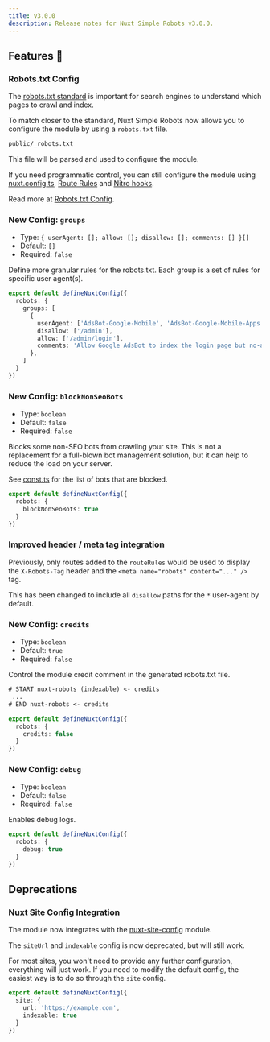 ```yaml
---
title: v3.0.0
description: Release notes for Nuxt Simple Robots v3.0.0.
---
```


## Features :rocket:

### Robots.txt Config

The [robots.txt standard](https://developers.google.com/search/docs/crawling-indexing/robots/create-robots-txt) is important for search engines
to understand which pages to crawl and index.

To match closer to the standard, Nuxt Simple Robots now allows you to configure the module by using a `robots.txt` file.

```bash [Example File Structure]
public/_robots.txt
```

This file will be parsed and used to configure the module.

If you need programmatic control, you can still configure the module using [nuxt.config.ts](/robots/guides/nuxt-config),
[Route Rules](/robots/guides/route-rules) and [Nitro hooks](/robots/nitro-api/nitro-hooks).

Read more at [Robots.txt Config](/robots/guides/robots-txt).

### New Config: `groups`

- Type: `{ userAgent: []; allow: []; disallow: []; comments: [] }[]`
- Default: `[]`
- Required: `false`

Define more granular rules for the robots.txt. Each group is a set of rules for specific user agent(s).

```ts
export default defineNuxtConfig({
  robots: {
    groups: [
      {
        userAgent: ['AdsBot-Google-Mobile', 'AdsBot-Google-Mobile-Apps'],
        disallow: ['/admin'],
        allow: ['/admin/login'],
        comments: 'Allow Google AdsBot to index the login page but no-admin pages'
      },
    ]
  }
})
```

### New Config: `blockNonSeoBots`

- Type: `boolean`
- Default: `false`
- Required: `false`

Blocks some non-SEO bots from crawling your site. This is not a replacement for a full-blown bot management solution, but it can help to reduce the load on your server.

See [const.ts](https://github.com/nuxt-modules/robots/blob/main/src/const.ts#L6) for the list of bots that are blocked.

```ts
export default defineNuxtConfig({
  robots: {
    blockNonSeoBots: true
  }
})
```

### Improved header / meta tag integration

Previously, only routes added to the `routeRules` would be used to display the `X-Robots-Tag` header and the `<meta name="robots" content="..." />` tag.

This has been changed to include all `disallow` paths for the `*` user-agent by default.

### New Config: `credits`

- Type: `boolean`
- Default: `true`
- Required: `false`

Control the module credit comment in the generated robots.txt file.

```txt
# START nuxt-robots (indexable) <- credits
 ...
# END nuxt-robots <- credits
```

```ts
export default defineNuxtConfig({
  robots: {
    credits: false
  }
})
```

### New Config: `debug`

- Type: `boolean`
- Default: `false`
- Required: `false`

Enables debug logs.

```ts
export default defineNuxtConfig({
  robots: {
    debug: true
  }
})
```

## Deprecations

### Nuxt Site Config Integration

The module now integrates with the [nuxt-site-config](https://github.com/harlan-zw/nuxt-site-config) module.

The `siteUrl` and `indexable` config is now deprecated, but will still work.

For most sites, you won't need to provide any further configuration, everything will just work.
If you need to modify
the default config, the easiest way is to do so through the `site` config.

```ts
export default defineNuxtConfig({
  site: {
    url: 'https://example.com',
    indexable: true
  }
})
```
